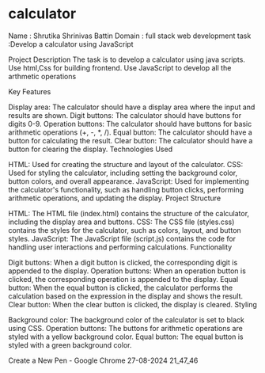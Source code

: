 # calculator
Name : Shrutika Shrinivas Battin
Domain : full stack web development
task :Develop a calculator using JavaScript

Project Description
The task is to develop a calculator using java scripts. Use html,Css for building frontend. Use JavaScript to develop all the arthmetic operations

Key Features

Display area: The calculator should have a display area where the input and results are shown.
Digit buttons: The calculator should have buttons for digits 0-9.
Operation buttons: The calculator should have buttons for basic arithmetic operations (+, -, *, /).
Equal button: The calculator should have a button for calculating the result.
Clear button: The calculator should have a button for clearing the display.
Technologies Used

HTML: Used for creating the structure and layout of the calculator.
CSS: Used for styling the calculator, including setting the background color, button colors, and overall appearance.
JavaScript: Used for implementing the calculator's functionality, such as handling button clicks, performing arithmetic operations, and updating the display.
Project Structure

HTML: The HTML file (index.html) contains the structure of the calculator, including the display area and buttons.
CSS: The CSS file (styles.css) contains the styles for the calculator, such as colors, layout, and button styles.
JavaScript: The JavaScript file (script.js) contains the code for handling user interactions and performing calculations.
Functionality

Digit buttons: When a digit button is clicked, the corresponding digit is appended to the display.
Operation buttons: When an operation button is clicked, the corresponding operation is appended to the display.
Equal button: When the equal button is clicked, the calculator performs the calculation based on the expression in the display and shows the result.
Clear button: When the clear button is clicked, the display is cleared.
Styling

Background color: The background color of the calculator is set to black using CSS.
Operation buttons: The buttons for arithmetic operations are styled with a yellow background color.
Equal button: The equal button is styled with a green background color.

Create a New Pen - Google Chrome 27-08-2024 21_47_46

